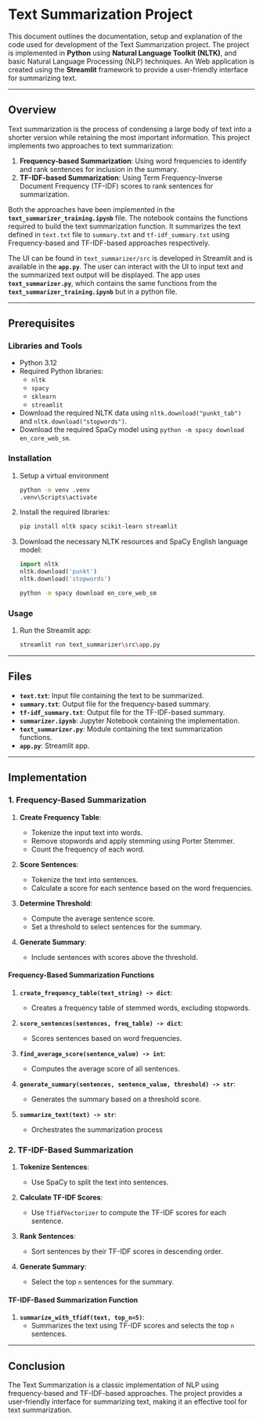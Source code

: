 # Text Summarization Project

This document outlines the documentation, setup and explanation of the code used for development of the Text Summarization project. The project is implemented in **Python** using **Natural Language Toolkit (NLTK)**, and basic Natural Language Processing (NLP) techniques. An Web application is created using the **Streamlit** framework to provide a user-friendly interface for summarizing text.

---

## Overview

Text summarization is the process of condensing a large body of text into a shorter version while retaining the most important information. This project implements two approaches to text summarization:

1. **Frequency-based Summarization**: Using word frequencies to identify and rank sentences for inclusion in the summary.
2. **TF-IDF-based Summarization**: Using Term Frequency-Inverse Document Frequency (TF-IDF) scores to rank sentences for summarization.

Both the approaches have been implemented in the  **`text_summarizer_training.ipynb`** file. The notebook contains the functions required to build the text summarization function. It summarizes the text defined in `text.txt` file to `summary.txt` and `tf-idf_summary.txt` using Frequency-based and TF-IDF-based approaches respectively.

The UI can be found in `text_summarizer/src` is developed in Streamlit and is available in the **`app.py`**. The user can interact with the UI to input text and the summarized text output will be displayed. The app uses **`text_summarizer.py`**, which contains the same functions from the **`text_summarizer_training.ipynb`** but in a python file.

---

## Prerequisites

### Libraries and Tools

- Python 3.12
- Required Python libraries:
  - `nltk`
  - `spacy`
  - `sklearn`
  - `streamlit`
- Download the required NLTK data using `nltk.download("punkt_tab")` and `nltk.download("stopwords")`.
- Download the required SpaCy model using `python -m spacy download en_core_web_sm`.

### Installation

1. Setup a virtual environment

   ```bash
   python -m venv .venv
   .venv\Scripts\activate
   ```

2. Install the required libraries:

   ```bash
   pip install nltk spacy scikit-learn streamlit
   ```

3. Download the necessary NLTK resources and SpaCy English language model:

   ```python
   import nltk
   nltk.download('punkt')
   nltk.download('stopwords')
   ```

   ```bash
   python -m spacy download en_core_web_sm
   ```

### Usage

1. Run the Streamlit app:

   ```bash
   streamlit run text_summarizer\src\app.py
   ```

---

## Files

- **`text.txt`**: Input file containing the text to be summarized.
- **`summary.txt`**: Output file for the frequency-based summary.
- **`tf-idf_summary.txt`**: Output file for the TF-IDF-based summary.
- **`summarizer.ipynb`**: Jupyter Notebook containing the implementation.
- **`text_summarizer.py`**: Module containing the text summarization functions.
- **`app.py`**: Streamlit app.

---

## Implementation

### 1. Frequency-Based Summarization

1. **Create Frequency Table**:
   - Tokenize the input text into words.
   - Remove stopwords and apply stemming using Porter Stemmer.
   - Count the frequency of each word.

2. **Score Sentences**:
   - Tokenize the text into sentences.
   - Calculate a score for each sentence based on the word frequencies.

3. **Determine Threshold**:
   - Compute the average sentence score.
   - Set a threshold to select sentences for the summary.

4. **Generate Summary**:
   - Include sentences with scores above the threshold.

#### Frequency-Based Summarization Functions

1. **`create_frequency_table(text_string) -> dict`**:
   - Creates a frequency table of stemmed words, excluding stopwords.

2. **`score_sentences(sentences, freq_table) -> dict`**:
   - Scores sentences based on word frequencies.

3. **`find_average_score(sentence_value) -> int`**:
   - Computes the average score of all sentences.

4. **`generate_summary(sentences, sentence_value, threshold) -> str`**:
   - Generates the summary based on a threshold score.

5. **`summarize_text(text) -> str`**:
   - Orchestrates the summarization process

### 2. TF-IDF-Based Summarization

1. **Tokenize Sentences**:
   - Use SpaCy to split the text into sentences.

2. **Calculate TF-IDF Scores**:
   - Use `TfidfVectorizer` to compute the TF-IDF scores for each sentence.

3. **Rank Sentences**:
   - Sort sentences by their TF-IDF scores in descending order.

4. **Generate Summary**:
   - Select the top `n` sentences for the summary.

#### TF-IDF-Based Summarization Function

1. **`summarize_with_tfidf(text, top_n=5)`**:
   - Summarizes the text using TF-IDF scores and selects the top `n` sentences.

---

## Conclusion

The Text Summarization is a classic implementation of NLP using frequency-based and TF-IDF-based approaches. The project provides a user-friendly interface for summarizing text, making it an effective tool for text summarization.
